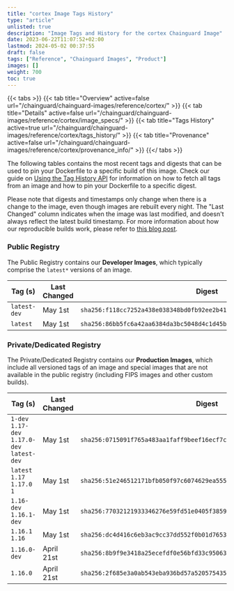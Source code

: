 ```yaml
---
title: "cortex Image Tags History"
type: "article"
unlisted: true
description: "Image Tags and History for the cortex Chainguard Image"
date: 2023-06-22T11:07:52+02:00
lastmod: 2024-05-02 00:37:55
draft: false
tags: ["Reference", "Chainguard Images", "Product"]
images: []
weight: 700
toc: true
---
```


{{< tabs >}}
{{< tab title="Overview" active=false url="/chainguard/chainguard-images/reference/cortex/" >}}
{{< tab title="Details" active=false url="/chainguard/chainguard-images/reference/cortex/image_specs/" >}}
{{< tab title="Tags History" active=true url="/chainguard/chainguard-images/reference/cortex/tags_history/" >}}
{{< tab title="Provenance" active=false url="/chainguard/chainguard-images/reference/cortex/provenance_info/" >}}
{{</ tabs >}}

The following tables contains the most recent tags and digests that can be used to pin your Dockerfile to a specific build of this image. Check our guide on [Using the Tag History API](/chainguard/chainguard-images/using-the-tag-history-api/) for information on how to fetch all tags from an image and how to pin your Dockerfile to a specific digest.

Please note that digests and timestamps only change when there is a change to the image, even though images are rebuilt every night. The "Last Changed" column indicates when the image was last modified, and doesn't always reflect the latest build timestamp. For more information about how our reproducible builds work, please refer to [this blog post](https://www.chainguard.dev/unchained/reproducing-chainguards-reproducible-image-builds).

### Public Registry
The Public Registry contains our **Developer Images**, which typically comprise the `latest*` versions of an image.

| Tag (s)       | Last Changed | Digest                                                                    |
|---------------|--------------|---------------------------------------------------------------------------|
|  `latest-dev` | May 1st      | `sha256:f118cc7252a438e038348bd0fb92ee2b41ecc80f7a8d90cc0e8ce5e1b1b386fa` |
|  `latest`     | May 1st      | `sha256:86bb5fc6a42aa6384da3bc5048d4c1d45b3a909043d1942b51899a546d0e679a` |


### Private/Dedicated Registry
The Private/Dedicated Registry contains our **Production Images**, which include all versioned tags of an image and special images that are not available in the public registry (including FIPS images and other custom builds).

| Tag (s)                                       | Last Changed | Digest                                                                    |
|-----------------------------------------------|--------------|---------------------------------------------------------------------------|
|  `1-dev` `1.17-dev` `1.17.0-dev` `latest-dev` | May 1st      | `sha256:0715091f765a483aa1faff9beef16ecf7c1255b91b49aa7c2f56bc23fb58bd87` |
|  `latest` `1.17` `1.17.0` `1`                 | May 1st      | `sha256:51e246512171bfb050f97c6074629ea55588398b41cc28a7aae7848640535819` |
|  `1.16-dev` `1.16.1-dev`                      | May 1st      | `sha256:77032121933346276e59fd51e0405f3859fb03fc658a60c78b0820825aaf4f50` |
|  `1.16.1` `1.16`                              | May 1st      | `sha256:dc4d416c6eb3ac9cc37dd552f0b01d7653868f2c1003929eed5e2fa2c880be27` |
|  `1.16.0-dev`                                 | April 21st   | `sha256:8b9f9e3418a25ecefdf0e56bfd33c9506399c67d6c8c9a0ecabf41e97d249a8f` |
|  `1.16.0`                                     | April 21st   | `sha256:2f685e3a0ab543eba936bd57a5205754351311fac2ee5988b1f3f58705184645` |

